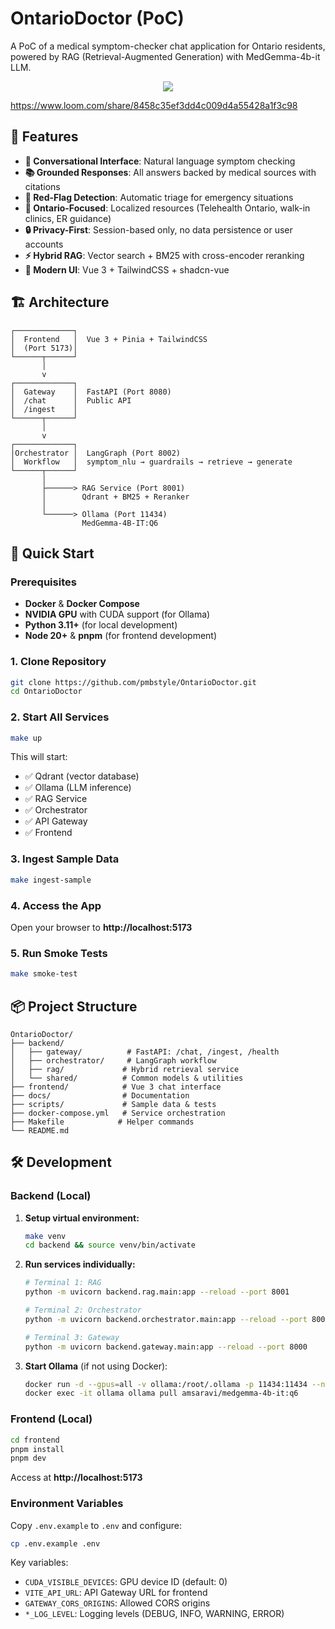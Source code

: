 # OntarioDoctor (PoC)

A PoC of a medical symptom-checker chat application for Ontario residents, powered by RAG (Retrieval-Augmented Generation) with MedGemma-4b-it LLM.

<p align="center">
<img src="https://github.com/user-attachments/assets/cf137d01-f53e-4090-8e2b-60763c62f075" />
</p>

https://www.loom.com/share/8458c35ef3dd4c009d4a55428a1f3c98

## 🎯 Features

- **💬 Conversational Interface**: Natural language symptom checking
- **📚 Grounded Responses**: All answers backed by medical sources with citations
- **🚨 Red-Flag Detection**: Automatic triage for emergency situations
- **🍁 Ontario-Focused**: Localized resources (Telehealth Ontario, walk-in clinics, ER guidance)
- **🔒 Privacy-First**: Session-based only, no data persistence or user accounts
- **⚡ Hybrid RAG**: Vector search + BM25 with cross-encoder reranking
- **🎨 Modern UI**: Vue 3 + TailwindCSS + shadcn-vue

## 🏗️ Architecture

```
┌─────────────┐
│  Frontend   │  Vue 3 + Pinia + TailwindCSS
│  (Port 5173)│
└──────┬──────┘
       │
       v
┌─────────────┐
│  Gateway    │  FastAPI (Port 8080)
│  /chat      │  Public API
│  /ingest    │
└──────┬──────┘
       │
       v
┌─────────────┐
│Orchestrator │  LangGraph (Port 8002)
│  Workflow   │  symptom_nlu → guardrails → retrieve → generate
└──────┬──────┘
       │
       ├──────> RAG Service (Port 8001)
       │        Qdrant + BM25 + Reranker
       │
       └──────> Ollama (Port 11434)
                MedGemma-4B-IT:Q6
```

## 🚀 Quick Start

### Prerequisites

- **Docker** & **Docker Compose**
- **NVIDIA GPU** with CUDA support (for Ollama)
- **Python 3.11+** (for local development)
- **Node 20+** & **pnpm** (for frontend development)

### 1. Clone Repository

```bash
git clone https://github.com/pmbstyle/OntarioDoctor.git
cd OntarioDoctor
```

### 2. Start All Services

```bash
make up
```

This will start:
- ✅ Qdrant (vector database)
- ✅ Ollama (LLM inference)
- ✅ RAG Service
- ✅ Orchestrator
- ✅ API Gateway
- ✅ Frontend

### 3. Ingest Sample Data

```bash
make ingest-sample
```

### 4. Access the App

Open your browser to **http://localhost:5173**

### 5. Run Smoke Tests

```bash
make smoke-test
```

## 📦 Project Structure

```
OntarioDoctor/
├── backend/
│   ├── gateway/          # FastAPI: /chat, /ingest, /health
│   ├── orchestrator/     # LangGraph workflow
│   ├── rag/             # Hybrid retrieval service
│   └── shared/          # Common models & utilities
├── frontend/            # Vue 3 chat interface
├── docs/                # Documentation
├── scripts/             # Sample data & tests
├── docker-compose.yml   # Service orchestration
├── Makefile            # Helper commands
└── README.md
```

## 🛠️ Development

### Backend (Local)

1. **Setup virtual environment:**
   ```bash
   make venv
   cd backend && source venv/bin/activate
   ```

2. **Run services individually:**
   ```bash
   # Terminal 1: RAG
   python -m uvicorn backend.rag.main:app --reload --port 8001

   # Terminal 2: Orchestrator
   python -m uvicorn backend.orchestrator.main:app --reload --port 8002

   # Terminal 3: Gateway
   python -m uvicorn backend.gateway.main:app --reload --port 8000
   ```

3. **Start Ollama** (if not using Docker):
   ```bash
   docker run -d --gpus=all -v ollama:/root/.ollama -p 11434:11434 --name ollama ollama/ollama
   docker exec -it ollama ollama pull amsaravi/medgemma-4b-it:q6
   ```

### Frontend (Local)

```bash
cd frontend
pnpm install
pnpm dev
```

Access at **http://localhost:5173**

### Environment Variables

Copy `.env.example` to `.env` and configure:

```bash
cp .env.example .env
```

Key variables:
- `CUDA_VISIBLE_DEVICES`: GPU device ID (default: 0)
- `VITE_API_URL`: API Gateway URL for frontend
- `GATEWAY_CORS_ORIGINS`: Allowed CORS origins
- `*_LOG_LEVEL`: Logging levels (DEBUG, INFO, WARNING, ERROR)
